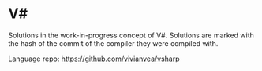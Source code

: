 # V\#

Solutions in the work-in-progress concept of V\#.
Solutions are marked with the hash of the commit of the compiler they were compiled with.

Language repo: https://github.com/vivianvea/vsharp